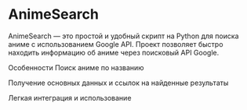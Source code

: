 # AnimeSearch
AnimeSearch — это простой и удобный скрипт на Python для поиска аниме с использованием Google API.
Проект позволяет быстро находить информацию об аниме через поисковый API Google.

Особенности
Поиск аниме по названию

Получение основных данных и ссылок на найденные результаты

Легкая интеграция и использование
